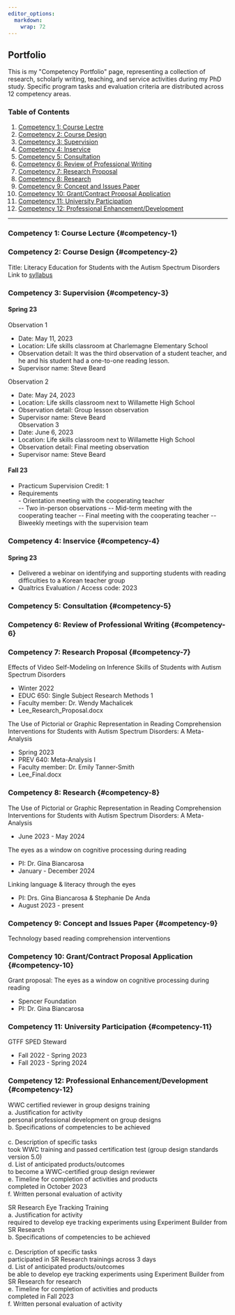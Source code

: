 ```yaml
---
editor_options: 
  markdown: 
    wrap: 72
---
```


## Portfolio

This is my "Competency Portfolio" page, representing a collection of
research, scholarly writing, teaching, and service activities during my
PhD study. Specific program tasks and evaluation criteria are
distributed across 12 competency areas. <br />

### Table of Contents

1.  [Competency 1: Course Lectre](#competency-1)
2.  [Competency 2: Course Design](#competency-2)
3.  [Competency 3: Supervision](#competency-3)
4.  [Competency 4: Inservice](#competency-4)
5.  [Competency 5: Consultation](#competency-5)
6.  [Competency 6: Review of Professional Writing](#competency-6)
7.  [Competency 7: Research Proposal](#competency-7)
8.  [Competency 8: Research](#competency-8)
9.  [Competency 9: Concept and Issues Paper](#competency-9)
10.  [Competency 10: Grant/Contract Proposal Application](#competency-10)
11.  [Competency 11: University Participation](#competency-11)
12.  [Competency 12: Professional Enhancement/Development](#competency-12)

--------------------------------------------------------------------------------
### Competency 1: Course Lecture {#competency-1}


### Competency 2: Course Design {#competency-2}

Title: Literacy Education for Students with the Autism Spectrum
Disorders <br /> Link to
<a href="https://uoregon-my.sharepoint.com/:w:/g/personal/blee3_uoregon_edu/Eegif6bbtK1Fjza_V4hJ2bgBG7LxxBrfR4EbMyAPjmcv7Q?e=17QFvd">syllabus</a>

### Competency 3: Supervision {#competency-3}

#### Spring 23

Observation 1<br /> 
- Date: May 11, 2023<br /> 
- Location: Life skills classroom at Charlemagne Elementary School<br /> 
- Observation detail: It was the third observation of a student teacher, and he and his student had a one-to-one reading lesson.<br /> 
- Supervisor name: Steve Beard<br /> 

Observation 2<br /> 
- Date: May 24, 2023
- Location: Life skills classroom next to Willamette High School<br /> 
- Observation detail: Group lesson observation<br /> 
- Supervisor name: Steve Beard<br />
Observation 3 <br /> 
- Date: June 6, 2023<br /> 
- Location: Life skills classroom next to Willamette High School<br /> 
- Observation detail: Final meeting observation<br /> 
- Supervisor name: Steve Beard<br /> 

#### Fall 23
- Practicum Supervision Credit: 1<br /> 
- Requirements<br /> - Orientation meeting with the cooperating teacher<br /> 
-- Two in-person
observations 
-- Mid-term meeting with the cooperating teacher 
-- Final meeting with the cooperating teacher 
-- Biweekly meetings with the supervision team

### Competency 4: Inservice {#competency-4}

#### Spring 23

-   Delivered a webinar on identifying and supporting students with
    reading difficulties to a Korean teacher group
-   Qualtrics Evaluation / Access code: 2023

### Competency 5: Consultation {#competency-5}

### Competency 6: Review of Professional Writing {#competency-6}


### Competency 7: Research Proposal {#competency-7}
Effects of Video Self-Modeling on Inference Skills of Students with Autism Spectrum Disorders<br /> 
- Winter 2022<br /> 
- EDUC 650: Single Subject Research Methods 1<br /> 
- Faculty member: Dr. Wendy Machalicek<br /> 
- Lee_Research_Proposal.docx <br /> 

The Use of Pictorial or Graphic Representation in Reading Comprehension Interventions for Students with Autism Spectrum Disorders: A Meta-Analysis<br /> 
- Spring 2023<br /> 
- PREV 640: Meta-Analysis I<br /> 
- Faculty member: Dr. Emily Tanner-Smith<br /> 
- Lee_Final.docx<br /> 

### Competency 8: Research {#competency-8}
The Use of Pictorial or Graphic Representation in Reading Comprehension Interventions for Students with Autism Spectrum Disorders: A Meta-Analysis<br /> 
- June 2023 - May 2024 <br /> 

The eyes as a window on cognitive processing during reading <br /> 
- PI: Dr. Gina Biancarosa<br /> 
- January - December 2024 <br /> 

Linking language & literacy through the eyes<br /> 
- PI: Drs. Gina Biancarosa & Stephanie De Anda<br /> 
- August 2023 - present<br /> 

### Competency 9: Concept and Issues Paper {#competency-9}
Technology based reading comprehension interventions

### Competency 10: Grant/Contract Proposal Application {#competency-10}
Grant proposal: The eyes as a window on cognitive processing during reading <br /> 
- Spencer Foundation<br /> 
- PI: Dr. Gina Biancarosa<br /> 

### Competency 11: University Participation {#competency-11}
GTFF SPED Steward<br /> 
- Fall 2022 - Spring 2023 <br /> 
- Fall 2023 - Spring 2024<br /> 

### Competency 12: Professional Enhancement/Development {#competency-12}
WWC certified reviewer in group designs training<br /> 
a. Justification for activity<br />
personal professional development on group designs<br />
b. Specifications of competencies to be achieved<br />
<br />
c. Description of specific tasks<br />
took WWC training and passed certification test (group design standards version 5.0)<br />
d. List of anticipated products/outcomes<br />
to become a WWC-certified group design reviewer<br />
e. Timeline for completion of activities and products<br />
completed in October 2023<br />
f. Written personal evaluation of activity<br />

SR Research Eye Tracking Training<br /> 
a. Justification for activity<br />
required to develop eye tracking experiments using Experiment Builder from SR Research<br />
b. Specifications of competencies to be achieved<br />
<br />
c. Description of specific tasks<br />
participated in SR Research trainings across 3 days<br />
d. List of anticipated products/outcomes<br />
be able to develop eye tracking experiments using Experiment Builder from SR Research for research<br />
e. Timeline for completion of activities and products<br />
completed in Fall 2023<br />
f. Written personal evaluation of activity<br />



